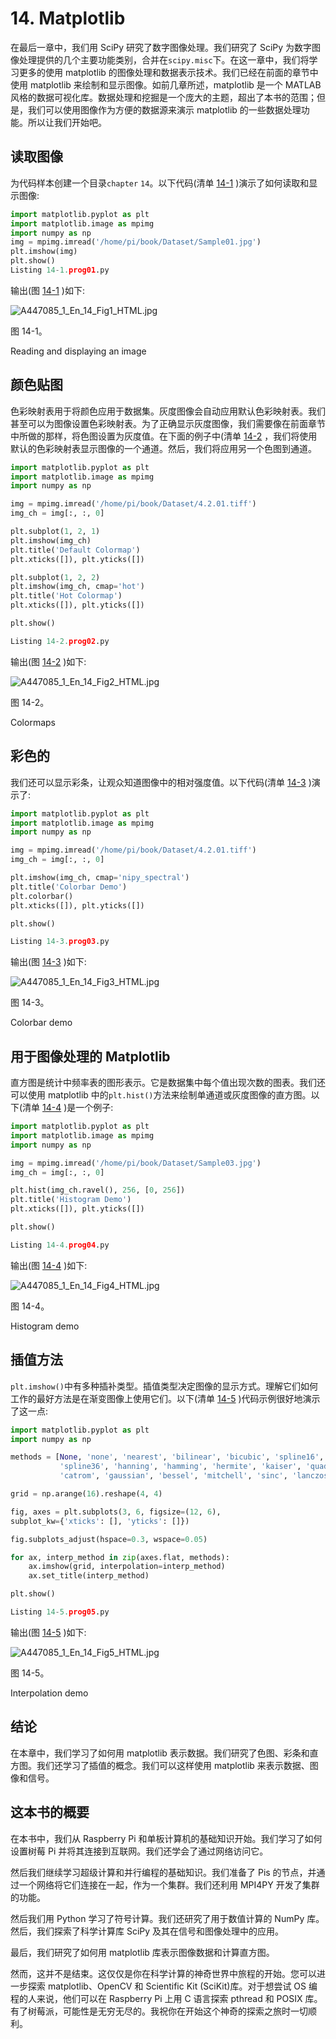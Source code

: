 # 14\. Matplotlib

在最后一章中，我们用 SciPy 研究了数字图像处理。我们研究了 SciPy 为数字图像处理提供的几个主要功能类别，合并在`scipy.misc`下。在这一章中，我们将学习更多的使用 matplotlib 的图像处理和数据表示技术。我们已经在前面的章节中使用 matplotlib 来绘制和显示图像。如前几章所述，matplotlib 是一个 MATLAB 风格的数据可视化库。数据处理和挖掘是一个庞大的主题，超出了本书的范围；但是，我们可以使用图像作为方便的数据源来演示 matplotlib 的一些数据处理功能。所以让我们开始吧。

## 读取图像

为代码样本创建一个目录`chapter` `14`。以下代码(清单 [14-1](#Par3) )演示了如何读取和显示图像:

```py
import matplotlib.pyplot as plt
import matplotlib.image as mpimg
import numpy as np
img = mpimg.imread('/home/pi/book/Dataset/Sample01.jpg')
plt.imshow(img)
plt.show()
Listing 14-1.prog01.py

```

输出(图 [14-1](#Fig1) )如下:

![A447085_1_En_14_Fig1_HTML.jpg](img/A447085_1_En_14_Fig1_HTML.jpg)

图 14-1。

Reading and displaying an image

## 颜色贴图

色彩映射表用于将颜色应用于数据集。灰度图像会自动应用默认色彩映射表。我们甚至可以为图像设置色彩映射表。为了正确显示灰度图像，我们需要像在前面章节中所做的那样，将色图设置为灰度值。在下面的例子中(清单 [14-2](#Par6) ，我们将使用默认的色彩映射表显示图像的一个通道。然后，我们将应用另一个色图到通道。

```py
import matplotlib.pyplot as plt
import matplotlib.image as mpimg
import numpy as np

img = mpimg.imread('/home/pi/book/Dataset/4.2.01.tiff')
img_ch = img[:, :, 0]

plt.subplot(1, 2, 1)
plt.imshow(img_ch)
plt.title('Default Colormap')
plt.xticks([]), plt.yticks([])

plt.subplot(1, 2, 2)
plt.imshow(img_ch, cmap='hot')
plt.title('Hot Colormap')
plt.xticks([]), plt.yticks([])

plt.show()

Listing 14-2.prog02.py

```

输出(图 [14-2](#Fig2) )如下:

![A447085_1_En_14_Fig2_HTML.jpg](img/A447085_1_En_14_Fig2_HTML.jpg)

图 14-2。

Colormaps

## 彩色的

我们还可以显示彩条，让观众知道图像中的相对强度值。以下代码(清单 [14-3](#Par9) )演示了:

```py
import matplotlib.pyplot as plt
import matplotlib.image as mpimg
import numpy as np

img = mpimg.imread('/home/pi/book/Dataset/4.2.01.tiff')
img_ch = img[:, :, 0]

plt.imshow(img_ch, cmap='nipy_spectral')
plt.title('Colorbar Demo')
plt.colorbar()
plt.xticks([]), plt.yticks([])

plt.show()

Listing 14-3.prog03.py

```

输出(图 [14-3](#Fig3) )如下:

![A447085_1_En_14_Fig3_HTML.jpg](img/A447085_1_En_14_Fig3_HTML.jpg)

图 14-3。

Colorbar demo

## 用于图像处理的 Matplotlib

直方图是统计中频率表的图形表示。它是数据集中每个值出现次数的图表。我们还可以使用 matplotlib 中的`plt.hist()`方法来绘制单通道或灰度图像的直方图。以下(清单 [14-4](#Par12) )是一个例子:

```py
import matplotlib.pyplot as plt
import matplotlib.image as mpimg
import numpy as np

img = mpimg.imread('/home/pi/book/Dataset/Sample03.jpg')
img_ch = img[:, :, 0]

plt.hist(img_ch.ravel(), 256, [0, 256])
plt.title('Histogram Demo')
plt.xticks([]), plt.yticks([])

plt.show()

Listing 14-4.prog04.py

```

输出(图 [14-4](#Fig4) )如下:

![A447085_1_En_14_Fig4_HTML.jpg](img/A447085_1_En_14_Fig4_HTML.jpg)

图 14-4。

Histogram demo

## 插值方法

`plt.imshow()`中有多种插补类型。插值类型决定图像的显示方式。理解它们如何工作的最好方法是在渐变图像上使用它们。以下(清单 [14-5](#Par15) )代码示例很好地演示了这一点:

```py
import matplotlib.pyplot as plt
import numpy as np

methods = [None, 'none', 'nearest', 'bilinear', 'bicubic', 'spline16',
           'spline36', 'hanning', 'hamming', 'hermite', 'kaiser', 'quadric',
           'catrom', 'gaussian', 'bessel', 'mitchell', 'sinc', 'lanczos']

grid = np.arange(16).reshape(4, 4)

fig, axes = plt.subplots(3, 6, figsize=(12, 6),
subplot_kw={'xticks': [], 'yticks': []})

fig.subplots_adjust(hspace=0.3, wspace=0.05)

for ax, interp_method in zip(axes.flat, methods):
    ax.imshow(grid, interpolation=interp_method)
    ax.set_title(interp_method)

plt.show()

Listing 14-5.prog05.py

```

输出(图 [14-5](#Fig5) )如下:

![A447085_1_En_14_Fig5_HTML.jpg](img/A447085_1_En_14_Fig5_HTML.jpg)

图 14-5。

Interpolation demo

## 结论

在本章中，我们学习了如何用 matplotlib 表示数据。我们研究了色图、彩条和直方图。我们还学习了插值的概念。我们可以这样使用 matplotlib 来表示数据、图像和信号。

## 这本书的概要

在本书中，我们从 Raspberry Pi 和单板计算机的基础知识开始。我们学习了如何设置树莓 Pi 并将其连接到互联网。我们还学会了通过网络访问它。

然后我们继续学习超级计算和并行编程的基础知识。我们准备了 Pis 的节点，并通过一个网络将它们连接在一起，作为一个集群。我们还利用 MPI4PY 开发了集群的功能。

然后我们用 Python 学习了符号计算。我们还研究了用于数值计算的 NumPy 库。然后，我们探索了科学计算库 SciPy 及其在信号和图像处理中的应用。

最后，我们研究了如何用 matplotlib 库表示图像数据和计算直方图。

然而，这并不是结束。这仅仅是你在科学计算的神奇世界中旅程的开始。您可以进一步探索 matplotlib、OpenCV 和 Scientific Kit (SciKit)库。对于想尝试 OS 编程的人来说，他们可以在 Raspberry Pi 上用 C 语言探索 pthread 和 POSIX 库。有了树莓派，可能性是无穷无尽的。我祝你在开始这个神奇的探索之旅时一切顺利。